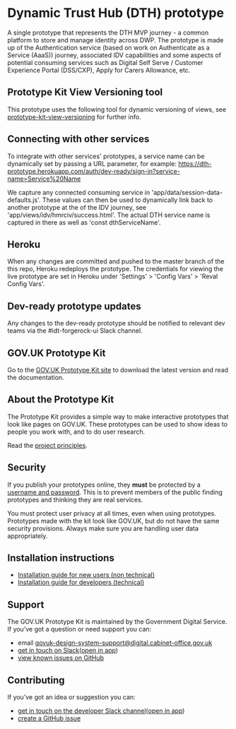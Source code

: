 # Dynamic Trust Hub (DTH) prototype

A single prototype that represents the DTH MVP journey - a common platform to store and manage identity across DWP. The prototype is made up of the Authentication service (based on work on Authenticate as a Service (AaaS)) journey, associated IDV capabilities and some aspects of potential consuming services such as Digital Self Serve / Customer Experience Portal (DSS/CXP),  Apply for Carers Allowance, etc.

## Prototype Kit View Versioning tool

This prototype uses the following tool for dynamic versioning of views, see [prototype-kit-view-versioning](https://github.com/dwp/prototype-kit-view-versioning/blob/master/README.md) for further info.

## Connecting with other services

To integrate with other services' prototypes, a service name can be dynamically set by passing a URL parameter, for example: https://dth-prototype.herokuapp.com/auth/dev-ready/sign-in?service-name=Service%20Name

We capture any connected consuming service in 'app/data/session-data-defaults.js'. These values can then be used to dynamically link back to another prototype at the of the IDV journey, see 'app/views/idv/hmrciv/success.html'. The actual DTH service name is captured in there as well as 'const dthServiceName'.

## Heroku

When any changes are committed and pushed to the master branch of the this repo, Heroku redeploys the prototype. The credentials for viewing the live prototype are set in Heroku under 'Settings' > 'Config Vars' > 'Reval Config Vars'.

## Dev-ready prototype updates

Any changes to the dev-ready prototype should be notified to relevant dev teams via the #idt-forgerock-ui Slack channel.

## GOV.UK Prototype Kit

Go to the [GOV.UK Prototype Kit site](https://govuk-prototype-kit.herokuapp.com/docs) to download the latest version and read the documentation.

## About the Prototype Kit

The Prototype Kit provides a simple way to make interactive prototypes that look like pages on GOV.UK. These prototypes can be used to show ideas to people you work with, and to do user research.

Read the [project principles](https://govuk-prototype-kit.herokuapp.com/docs/principles).

## Security

If you publish your prototypes online, they **must** be protected by a [username and password](https://govuk-prototype-kit.herokuapp.com/docs/publishing-on-heroku). This is to prevent members of the public finding prototypes and thinking they are real services.

You must protect user privacy at all times, even when using prototypes. Prototypes made with the kit look like GOV.UK, but do not have the same security provisions. Always make sure you are handling user data appropriately.

## Installation instructions

- [Installation guide for new users (non technical)](https://govuk-prototype-kit.herokuapp.com/docs/install/introduction)
- [Installation guide for developers (technical)](https://govuk-prototype-kit.herokuapp.com/docs/install/developer-install-instructions)

## Support

The GOV.UK Prototype Kit is maintained by the Government Digital Service. If you’ve got a question or need support you can:

* email [govuk-design-system-support@digital.cabinet-office.gov.uk](mailto:govuk-design-system-support@digital.cabinet-office.gov.uk) 
* [get in touch on Slack](https://ukgovernmentdigital.slack.com/messages/prototype-kit)([open in app](slack://channel?team=T04V6EBTR&amp;id=C0647LW4R)) 
* [view known issues on GitHub](https://github.com/alphagov/govuk-prototype-kit/issues)
        
## Contributing

If you’ve got an idea or suggestion you can:

* [get in touch on the developer Slack channel](https://ukgovernmentdigital.slack.com/messages/prototype-kit-dev)([open in app](slack://channel?team=T04V6EBTR&amp;id=C0E1063DW))
* [create a GitHub issue](https://github.com/alphagov/govuk-prototype-kit/issues)
